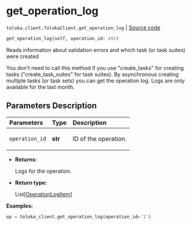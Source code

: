 # get_operation_log
`toloka.client.TolokaClient.get_operation_log` | [Source code](https://github.com/Toloka/toloka-kit/blob/v1.1.1/src/client/__init__.py#L2837)

```python
get_operation_log(self, operation_id: str)
```

Reads information about validation errors and which task (or task suites) were created


You don't need to call this method if you use "create_tasks" for creating tasks ("create_task_suites" for task suites).
By asynchronous creating multiple tasks (or task sets) you can get the operation log.
Logs are only available for the last month.

## Parameters Description

| Parameters | Type | Description |
| :----------| :----| :-----------|
`operation_id`|**str**|<p>ID of the operation.</p>

* **Returns:**

  Logs for the operation.

* **Return type:**

  List\[[OperationLogItem](toloka.client.operation_log.OperationLogItem.md)\]

**Examples:**


```python
op = toloka_client.get_operation_log(operation_id='1')
```
